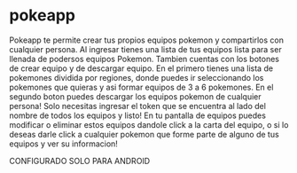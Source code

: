 # pokeapp

Pokeapp te permite crear tus propios equipos pokemon y compartirlos con cualquier persona.
Al ingresar tienes una lista de tus equipos lista para ser llenada de podersos equipos Pokemon. Tambien cuentas con los botones de crear equipo y de descargar equipo.
En el primero tienes una lista de pokemones dividida por regiones, donde puedes ir seleccionando los pokemones que quieras y asi formar equipos de 3 a 6 pokemones.
En el segundo boton puedes descargar los equipos pokemon de cualquier persona! Solo necesitas ingresar el token que se encuentra al lado del nombre de todos los equipos y listo!
En tu pantalla de equipos puedes modificar o eliminar estos equipos dandole click a la carta del equipo, o si lo deseas darle click a cualquier pokemon que forme parte de
alguno de tus equipos y ver su informacion!

CONFIGURADO SOLO PARA ANDROID
